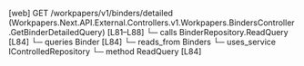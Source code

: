 [web] GET /workpapers/v1/binders/detailed  (Workpapers.Next.API.External.Controllers.v1.Workpapers.BindersController.GetBinderDetailedQuery)  [L81–L88]
  └─ calls BinderRepository.ReadQuery [L84]
  └─ queries Binder [L84]
    └─ reads_from Binders
  └─ uses_service IControlledRepository<Binder>
    └─ method ReadQuery [L84]

